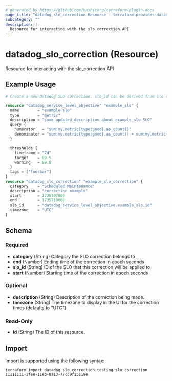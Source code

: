 ```yaml
---
# generated by https://github.com/hashicorp/terraform-plugin-docs
page_title: "datadog_slo_correction Resource - terraform-provider-datadog"
subcategory: ""
description: |-
  Resource for interacting with the slo_correction API
---
```


# datadog_slo_correction (Resource)

Resource for interacting with the slo_correction API

## Example Usage

```terraform
# Create a new Datadog SLO correction. slo_id can be derived from slo resource or specify an slo id of an existing SLO.

resource "datadog_service_level_objective" "example_slo" {
  name        = "example slo"
  type        = "metric"
  description = "some updated description about example_slo SLO"
  query {
    numerator   = "sum:my.metric{type:good}.as_count()"
    denominator = "sum:my.metric{type:good}.as_count() + sum:my.metric{type:bad}.as_count()"
  }

  thresholds {
    timeframe = "7d"
    target    = 99.5
    warning   = 99.8
  }
  tags = ["foo:bar"]
}
resource "datadog_slo_correction" "example_slo_correction" {
  category    = "Scheduled Maintenance"
  description = "correction example"
  start       = 1735707000
  end         = 1735718600
  slo_id      = "datadog_service_level_objective.example_slo.id"
  timezone    = "UTC"
}
```

<!-- schema generated by tfplugindocs -->
## Schema

### Required

- **category** (String) Category the SLO correction belongs to
- **end** (Number) Ending time of the correction in epoch seconds
- **slo_id** (String) ID of the SLO that this correction will be applied to
- **start** (Number) Starting time of the correction in epoch seconds

### Optional

- **description** (String) Description of the correction being made.
- **timezone** (String) The timezone to display in the UI for the correction times (defaults to "UTC")

### Read-Only

- **id** (String) The ID of this resource.

## Import

Import is supported using the following syntax:

```shell
terraform import datadog_slo_correction.testing_slo_correction 11111111-3fee-11eb-8a13-77cd9f15119e
```

